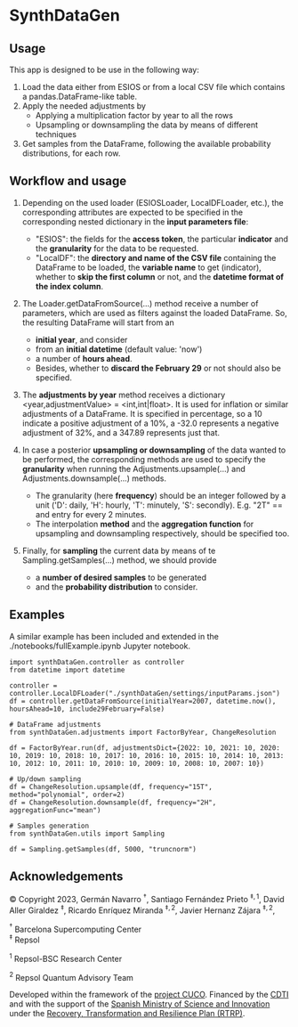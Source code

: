 # SynthDataGen

## Usage

This app is designed to be use in the following way:

1. Load the data either from ESIOS or from a local CSV file which contains a pandas.DataFrame-like table.
2. Apply the needed adjustments by 
    - Applying a multiplication factor by year to all the rows
    - Upsampling or downsampling the data by means of different techniques
3. Get samples from the DataFrame, following the available probability distributions, for each row.

## Workflow and usage

1. Depending on the used loader (ESIOSLoader, LocalDFLoader, etc.), the corresponding attributes are expected to be specified in the corresponding nested dictionary in the **input parameters file**:
    - "ESIOS": the fields for the **access token**, the particular **indicator** and the **granularity** for the data to be requested.
    - "LocalDF": the **directory and name of the CSV file** containing the DataFrame to be loaded, the **variable name** to get (indicator), whether to **skip the first column** or not, and the **datetime format of the index column**.

2. The Loader.getDataFromSource(...) method receive a number of parameters, which are used as filters against the loaded DataFrame. So, the resulting DataFrame will start from an 
    - **initial year**, and consider 
    - from an **initial datetime** (default value: 'now') 
    - a number of **hours ahead**. 
    - Besides, whether to **discard the February 29** or not should also be specified.

3. The **adjustments by year** method receives a dictionary <year,adjustmentValue> = <int,int|float>. It is used for inflation or similar adjustments of a DataFrame. It is specified in percentage, so a 10 indicate a positive adjustment of a 10%, a -32.0 represents a negative adjustment of 32%, and a 347.89 represents just that.

4. In case a posterior **upsampling or downsampling** of the data wanted to be performed, the corresponding methods are used to specify the **granularity** when running the Adjustments.upsample(...) and Adjustments.downsample(...) methods.
    - The granularity (here **frequency**) should be an integer followed by a unit ('D': daily, 'H': hourly, 'T': minutely, 'S': secondly). E.g. \"2T\" == and entry for every 2 minutes. 
    - The interpolation **method** and the **aggregation function** for upsampling and downsampling respectively, should be specified too.

5. Finally, for **sampling** the current data by means of te Sampling.getSamples(...) method, we should provide
    - a **number of desired samples** to be generated 
    - and the **probability distribution** to consider.

## Examples

A similar example has been included and extended in the ./notebooks/fullExample.ipynb Jupyter notebook.

```
import synthDataGen.controller as controller
from datetime import datetime

controller = controller.LocalDFLoader("./synthDataGen/settings/inputParams.json")
df = controller.getDataFromSource(initialYear=2007, datetime.now(), hoursAhead=10, include29February=False)

# DataFrame adjustments
from synthDataGen.adjustments import FactorByYear, ChangeResolution

df = FactorByYear.run(df, adjustmentsDict={2022: 10, 2021: 10, 2020: 10, 2019: 10, 2018: 10, 2017: 10, 2016: 10, 2015: 10, 2014: 10, 2013: 10, 2012: 10, 2011: 10, 2010: 10, 2009: 10, 2008: 10, 2007: 10})

# Up/down sampling
df = ChangeResolution.upsample(df, frequency="15T", method="polynomial", order=2)
df = ChangeResolution.downsample(df, frequency="2H", aggregationFunc="mean")

# Samples generation
from synthDataGen.utils import Sampling

df = Sampling.getSamples(df, 5000, "truncnorm")
```

## Acknowledgements

© Copyright 2023, Germán Navarro $^\dagger$, Santiago Fernández Prieto $^{\ddagger,1}$, David Aller Giraldez $^\ddagger$, Ricardo Enríquez Miranda $^{\ddagger,2}$, Javier Hernanz Zájara $^{\ddagger,2}$,

$^\dagger$ Barcelona Supercomputing Center
\
$^\ddagger$ Repsol

$^1$ Repsol-BSC Research Center

$^2$ Repsol Quantum Advisory Team

Developed within the framework of the [project CUCO](https://www.cuco.tech/). Financed by the [CDTI](https://www.cdti.es/en) and with the support of the [Spanish Ministry of Science and Innovation](https://www.ciencia.gob.es/en/) under the [Recovery, Transformation and Resilience Plan (RTRP)](https://www.ciencia.gob.es/en/Estrategias-y-Planes/Plan-de-Recuperacion-Transformacion-y-Resiliencia-PRTR.html).
